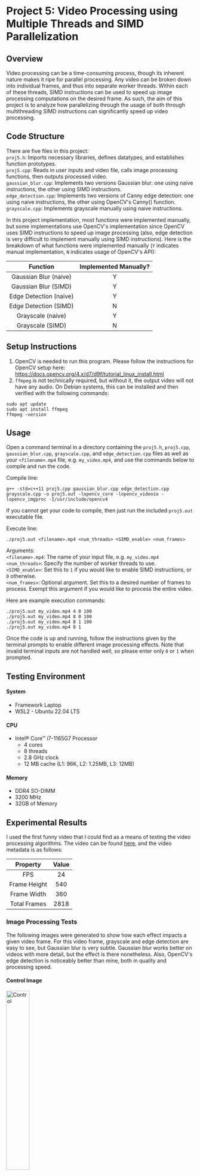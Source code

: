 # Project 5: Video Processing using Multiple Threads and SIMD Parallelization

## Overview
Video processing can be a time-consuming process, though its inherent nature makes it ripe for parallel processing. Any video can be broken down into individual frames, and thus into separate worker threads. Within each of these threads, SIMD instructions can be used to speed up image processing computations on the desired frame. As such, the aim of this project is to analyze how parallelizing through the usage of both through multithreading SIMD instructions can significantly speed up video processing.

## Code Structure
There are five files in this project: <br>
`proj5.h`: Imports necessary libraries, defines datatypes, and establishes function prototypes. <br>
`proj5.cpp`: Reads in user inputs and video file, calls image processing functions, then outputs processed video. <br>
`gaussian_blur.cpp`: Implements two versions Gaussian blur: one using naive instructions, the other using SIMD instructions. <br>
`edge_detection.cpp`: Implements two versions of Canny edge detection: one using naive instructions, the other using OpenCV's Canny() function. <br>
`grayscale.cpp`: Implements grayscale manually using naive instructions. <br>

In this project implementation, most functions were implemented manually, but some implementations use OpenCV's implementation since OpenCV uses SIMD instructions to speed up image processing (also, edge detection is very difficult to implement manually using SIMD instructions). Here is the breakdown of what functions were implemented manually (`Y` indicates manual implementation, `N` indicates usage of OpenCV's API):

| Function                | Implemented Manually? |
|:-----------------------:|:---------------------:|
| Gaussian Blur (naive)   | Y                     |
| Gaussian Blur (SIMD)    | Y                     |
| Edge Detection (naive)  | Y                     |
| Edge Detection (SIMD)   | N                     |
| Grayscale (naive)       | Y                     |
| Grayscale (SIMD)        | N                     |

## Setup Instructions
1) OpenCV is needed to run this program. Please follow the instructions for OpenCV setup here: https://docs.opencv.org/4.x/d7/d9f/tutorial_linux_install.html
2) `ffmpeg` is not technically required, but without it, the output video will not have any audio. On Debian systems, this can be installed and then verified with the following commands:
```
sudo apt update
sudo apt install ffmpeg
ffmpeg -version
```

## Usage
Open a command terminal in a directory containing the `proj5.h`, `proj5.cpp`, `gaussian_blur.cpp`, `grayscale.cpp`, and `edge_detection.cpp` files as well as your `<filename>.mp4` file, e.g. `my_video.mp4`, and use the commands below to compile and run the code.

Compile line:
```
g++ -std=c++11 proj5.cpp gaussian_blur.cpp edge_detection.cpp grayscale.cpp -o proj5.out -lopencv_core -lopencv_videoio -lopencv_imgproc -I/usr/include/opencv4
```
If you cannot get your code to compile, then just run the included `proj5.out` executable file.

Execute line:
```
./proj5.out <filename>.mp4 <num_threads> <SIMD_enable> <num_frames>
```
Arguments:<br>
`<filename>.mp4`: The name of your input file, e.g. `my_video.mp4`<br>
`<num_threads>`: Specify the number of worker threads to use. <br>
`<SIMD_enable>`: Set this to `1` if you would like to enable SIMD instructions, or `0` otherwise. <br>
`<num_frames>`: Optional argument. Set this to a desired number of frames to process. Exempt this argument if you would like to process the entire video.

Here are example execution commands:
```
./proj5.out my_video.mp4 4 0 100
./proj5.out my_video.mp4 8 0 100
./proj5.out my_video.mp4 8 1 100
./proj5.out my_video.mp4 8 1
```

Once the code is up and running, follow the instructions given by the terminal prompts to enable different image processing effects. Note that invalid terminal inputs are not handled well, so please enter only `0` or `1` when prompted.

## Testing Environment
#### System
* Framework Laptop
* WSL2 - Ubuntu 22.04 LTS

#### CPU
* Intel® Core™ i7-1165G7 Processor
  - 4 cores
  - 8 threads
  - 2.8 GHz clock
  - 12 MB cache (L1: 96K, L2: 1.25MB, L3: 12MB)
  
#### Memory
* DDR4 SO-DIMM
* 3200 MHz
* 32GB of Memory

## Experimental Results

I used the first funny video that I could find as a means of testing the video processing algorithms. The video can be found [here](https://www.youtube.com/watch?v=TnlakHr-O4w), and the video metadata is as follows:

| Property     | Value |
|:------------:|:-----:|
| FPS          | 24    |
| Frame Height | 540   |
| Frame Width  | 360   |
| Total Frames | 2818  |

### Image Processing Tests

The following images were generated to show how each effect impacts a given video frame. For this video frame, grayscale and edge detection are easy to see, but Gaussian blur is very subtle. Gaussian blur works better on videos with more detail, but the effect is there nonetheless. Also, OpenCV's edge detection is noticeably better than mine, both in quality and processing speed.

#### Control Image

<img src="https://github.com/bernep/Advanced-Computer-Systems/blob/main/Project%205/images/dog.png" alt="Control" width="35%"/>

#### Naive-Processed Images (Gaussian Blur, Grayscale, Edge Detection, All Effects)

<p float="left">
  <img src="https://github.com/bernep/Advanced-Computer-Systems/blob/main/Project%205/images/dog0_gauss.png" alt="Gaussian Blur" width="35%"/>
  <img src="https://github.com/bernep/Advanced-Computer-Systems/blob/main/Project%205/images/dog0_gray.png" alt="Gaussian Blur" width="35%"/>
  <img src="https://github.com/bernep/Advanced-Computer-Systems/blob/main/Project%205/images/dog0_edge.png" alt="Edge Detection" width="35%"/>
  <img src="https://github.com/bernep/Advanced-Computer-Systems/blob/main/Project%205/images/dog0_full.png" alt="All Effects" width="35%"/>
</p>

#### SIMD-Processed Images (Gaussian Blur, Grayscale, Edge Detection, All Effects)
<p float="left">
  <img src="https://github.com/bernep/Advanced-Computer-Systems/blob/main/Project%205/images/dog1_gauss.png" alt="Gaussian Blur" width="35%"/>
  <img src="https://github.com/bernep/Advanced-Computer-Systems/blob/main/Project%205/images/dog1_gray.png" alt="Gaussian Blur" width="35%"/>
  <img src="https://github.com/bernep/Advanced-Computer-Systems/blob/main/Project%205/images/dog1_edge.png" alt="Edge Detection" width="35%"/>
  <img src="https://github.com/bernep/Advanced-Computer-Systems/blob/main/Project%205/images/dog1_full.png" alt="All Effects" width="35%"/>
</p>

### Video Processing Tests

For the given video, 100 frames were processed with different settings. Grayscale was skipped due to its simplicity, and there is enough information here to show that parallelization significantly speeds up processing.

#### Gaussian Blur
| Number of Threads | Naive Processing Time (s) | SIMD Processing Time (s) |
|:-----------------:|:-------------------------:|:------------------------:|
| 1                 | 7.61                      | 4.39                     |
| 2                 | 4.11                      | 2.36                     |
| 4                 | 2.72                      | 1.53                     |
| 8                 | 2.29                      | 1.33                     |
<img src="https://github.com/bernep/Advanced-Computer-Systems/blob/main/Project%205/images/gauss_graph.png" alt="Gaussian Blur Graph" width="60%"/>

#### Edge Detection
| Number of Threads | Naive Processing Time (s) | SIMD Processing Time (s) |
|:-----------------:|:-------------------------:|:------------------------:|
| 1                 | 0                       | 0                   |
| 2                 | 0                       | 0                   |
| 4                 | 0                       | 0                   |
| 8                 | 0                       | 0                   |
<img src="https://github.com/bernep/Advanced-Computer-Systems/blob/main/Project%205/images/dog1_edge.png" alt="Edge Detection Graph" width="60%"/>

#### Gaussian Blur + Grayscale + Edge Detection
| Number of Threads | Naive Processing Time (s) | SIMD Processing Time (s) |
|:-----------------:|:-------------------------:|:------------------------:|
| 1                 | 0                       | 0                   |
| 2                 | 0                       | 0                   |
| 4                 | 0                       | 0                   |
| 8                 | 0                       | 0                   |
<img src="https://github.com/bernep/Advanced-Computer-Systems/blob/main/Project%205/images/dog1_full.png" alt="Full Graph" width="60%"/>

## Analysis

TBD

## Conclusion

TBD

